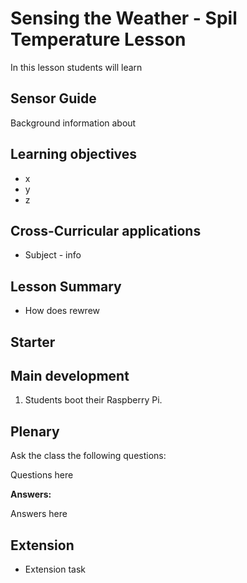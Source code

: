 #  Sensing the Weather - Spil Temperature Lesson

In this lesson students will learn 

## Sensor Guide

Background information about

## Learning objectives

- x
- y
- z

## Cross-Curricular applications

- Subject - info

## Lesson Summary

- How does rewrew 

## Starter



## Main development

1. Students boot their Raspberry Pi. 


## Plenary

Ask the class the following questions:

Questions here

**Answers:**

Answers here


## Extension

- Extension task
